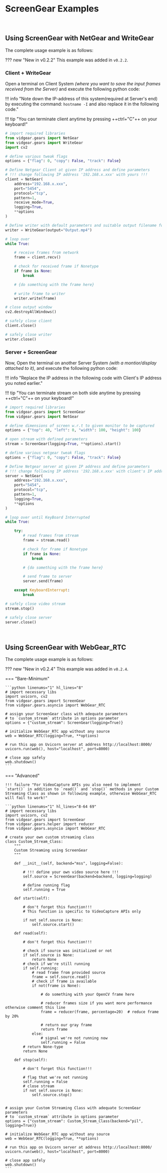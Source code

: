 <!--
===============================================
vidgear library source-code is deployed under the Apache 2.0 License:

Copyright (c) 2019 Abhishek Thakur(@abhiTronix) <abhi.una12@gmail.com>

Licensed under the Apache License, Version 2.0 (the "License");
you may not use this file except in compliance with the License.
You may obtain a copy of the License at

   http://www.apache.org/licenses/LICENSE-2.0

Unless required by applicable law or agreed to in writing, software
distributed under the License is distributed on an "AS IS" BASIS,
WITHOUT WARRANTIES OR CONDITIONS OF ANY KIND, either express or implied.
See the License for the specific language governing permissions and
limitations under the License.
===============================================
-->

# ScreenGear Examples

&thinsp;

## Using ScreenGear with NetGear and WriteGear

The complete usage example is as follows: 

??? new "New in v0.2.2" 
    This example was added in `v0.2.2`.

### Client + WriteGear

Open a terminal on Client System _(where you want to save the input frames received from the Server)_ and execute the following python code: 

!!! info "Note down the IP-address of this system(required at Server's end) by executing the command: `hostname -I` and also replace it in the following code."

!!! tip "You can terminate client anytime by pressing ++ctrl+"C"++ on your keyboard!"

```python linenums="1"
# import required libraries
from vidgear.gears import NetGear
from vidgear.gears import WriteGear
import cv2

# define various tweak flags
options = {"flag": 0, "copy": False, "track": False}

# Define Netgear Client at given IP address and define parameters 
# !!! change following IP address '192.168.x.xxx' with yours !!!
client = NetGear(
    address="192.168.x.xxx",
    port="5454",
    protocol="tcp",
    pattern=1,
    receive_mode=True,
    logging=True,
    **options
)

# Define writer with default parameters and suitable output filename for e.g. `Output.mp4`
writer = WriteGear(output="Output.mp4")

# loop over
while True:

    # receive frames from network
    frame = client.recv()

    # check for received frame if Nonetype
    if frame is None:
        break

    # {do something with the frame here}

    # write frame to writer
    writer.write(frame)

# close output window
cv2.destroyAllWindows()

# safely close client
client.close()

# safely close writer
writer.close()
```

### Server + ScreenGear

Now, Open the terminal on another Server System _(with a montior/display attached to it)_, and execute the following python code: 

!!! info "Replace the IP address in the following code with Client's IP address you noted earlier."

!!! tip "You can terminate stream on both side anytime by pressing ++ctrl+"C"++ on your keyboard!"

```python linenums="1"
# import required libraries
from vidgear.gears import ScreenGear
from vidgear.gears import NetGear

# define dimensions of screen w.r.t to given monitor to be captured
options = {"top": 40, "left": 0, "width": 100, "height": 100}

# open stream with defined parameters
stream = ScreenGear(logging=True, **options).start()

# define various netgear tweak flags
options = {"flag": 0, "copy": False, "track": False}

# Define Netgear server at given IP address and define parameters 
# !!! change following IP address '192.168.x.xxx' with client's IP address !!!
server = NetGear(
    address="192.168.x.xxx",
    port="5454",
    protocol="tcp",
    pattern=1,
    logging=True,
    **options
)

# loop over until KeyBoard Interrupted
while True:

    try:
        # read frames from stream
        frame = stream.read()

        # check for frame if Nonetype
        if frame is None:
            break

        # {do something with the frame here}

        # send frame to server
        server.send(frame)

    except KeyboardInterrupt:
        break

# safely close video stream
stream.stop()

# safely close server
server.close()
```

&nbsp;

## Using ScreenGear with WebGear_RTC

The complete usage example is as follows: 

??? new "New in v0.2.4" 
    This example was added in `v0.2.4`.

=== "Bare-Minimum"

    ```python linenums="1" hl_lines="8"
    # import necessary libs
    import uvicorn, cv2
    from vidgear.gears import ScreenGear
    from vidgear.gears.asyncio import WebGear_RTC

    # assign your ScreenGear class with adequate parameters 
    # to `custom_stream` attribute in options parameter
    options = {"custom_stream": ScreenGear(logging=True)}

    # initialize WebGear_RTC app without any source
    web = WebGear_RTC(logging=True, **options)

    # run this app on Uvicorn server at address http://localhost:8000/
    uvicorn.run(web(), host="localhost", port=8000)

    # close app safely
    web.shutdown()
    ```

=== "Advanced"

    !!! failure "For VideoCapture APIs you also need to implement `start()` in addition to `read()` and `stop()` methods in your Custom Streaming Class as shown in following example, otherwise WebGear_RTC will fail to work!"

    ```python linenums="1" hl_lines="8-64 69"
    # import necessary libs
    import uvicorn, cv2
    from vidgear.gears import ScreenGear
    from vidgear.gears.helper import reducer
    from vidgear.gears.asyncio import WebGear_RTC

    # create your own custom streaming class
    class Custom_Stream_Class:
        """
        Custom Streaming using ScreenGear
        """

        def __init__(self, backend="mss", logging=False):

            # !!! define your own video source here !!!
            self.source = ScreenGear(backend=backend, logging=logging)

            # define running flag
            self.running = True

        def start(self):

            # don't forget this function!!!
            # This function is specific to VideoCapture APIs only

            if not self.source is None:
                self.source.start()

        def read(self):

            # don't forget this function!!!

            # check if source was initialized or not
            if self.source is None:
                return None
            # check if we're still running
            if self.running:
                # read frame from provided source
                frame = self.source.read()
                # check if frame is available
                if not(frame is None):

                    # do something with your OpenCV frame here

                    # reducer frames size if you want more performance otherwise comment this line
                    frame = reducer(frame, percentage=20)  # reduce frame by 20%

                    # return our gray frame
                    return frame
                else:
                    # signal we're not running now
                    self.running = False
            # return None-type
            return None

        def stop(self):

            # don't forget this function!!!

            # flag that we're not running
            self.running = False
            # close stream
            if not self.source is None:
                self.source.stop()


    # assign your Custom Streaming Class with adequate ScreenGear parameters
    # to `custom_stream` attribute in options parameter
    options = {"custom_stream": Custom_Stream_Class(backend="pil", logging=True)}

    # initialize WebGear_RTC app without any source
    web = WebGear_RTC(logging=True, **options)

    # run this app on Uvicorn server at address http://localhost:8000/
    uvicorn.run(web(), host="localhost", port=8000)

    # close app safely
    web.shutdown()
    ```

&nbsp; 
